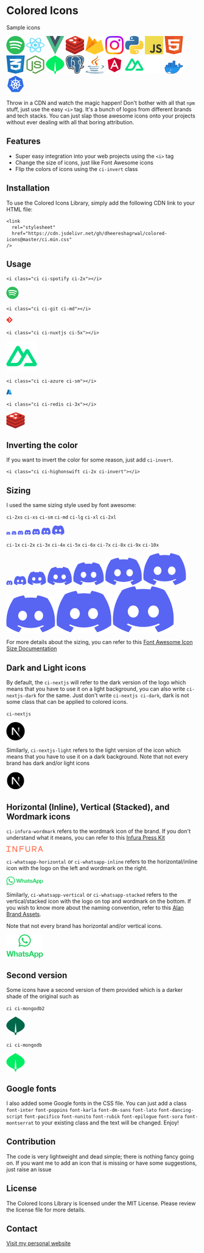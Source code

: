 # Colored Icons

Sample icons

<img src="public/icons/spotify/spotify.svg" alt="Spotify Icon" width="48" height="48"> <img src="public/icons/reactjs/reactjs.svg" alt="React Icon" width="48" height="48">
<img src="public/icons/vuejs/vuejs.svg" alt="Vue.js Icon" width="48" height="48"> <img src="public/icons/redis/redis.svg" alt="Redis Icon" width="48" height="48"> <img src="public/icons/firebase/firebase.svg" alt="Firebase Icon" width="48" height="48"> <img src="public/icons/instagram/instagram.svg" alt="Instagram Icon" width="48" height="48"> <img src="public/icons/python/python.svg" alt="Python Icon" width="48" height="48"> <img src="public/icons/js/js.svg" alt="JavaScript Icon" width="48" height="48"> <img src="public/icons/html/html.svg" alt="HTML5 Icon" width="48" height="48"> <img src="public/icons/css/css.svg" alt="CSS3 Icon" width="48" height="48"> <img src="public/icons/nodejs/nodejs.svg" alt="Node.js Icon" width="48" height="48"> <img src="public/icons/mongodb/mongodb.svg" alt="MongoDB Icon" width="48" height="48"> <img src="public/icons/postgresql/postgresql.svg" alt="PostgreSQL Icon" width="48" height="48"> <img src="public/icons/java/java.svg" alt="Java Icon" width="48" height="48"> <img src="public/icons/angular/angular.svg" alt="Angular Icon" width="48" height="48"> <img src="public/icons/nuxtjs/nuxtjs.svg" alt="Nuxtjs Icon" width="48" height="48"> <img src="public/icons/github/github-light.svg" alt="GitHub Icon" width="48" height="48"> <img src="public/icons/docker/docker.webp" alt="Docker Icon" width="48"> <img src="public/icons/kubernetes/kubernetes.svg" alt="Kubernetes Icon" width="48" height="48">

Throw in a CDN and watch the magic happen! Don't bother with all that `npm` stuff, just use the easy `<i>` tag. It's a bunch of logos from different brands and tech stacks. You can just slap those awesome icons onto your projects without ever dealing with all that boring attribution.

## Features

- Super easy integration into your web projects using the `<i>` tag
- Change the size of icons, just like Font Awesome icons
- Flip the colors of icons using the `ci-invert` class

## Installation

To use the Colored Icons Library, simply add the following CDN link to your HTML file:

```
<link
  rel="stylesheet"
  href="https://cdn.jsdelivr.net/gh/dheereshagrwal/colored-icons@master/ci.min.css"
/>
```

## Usage

```
<i class="ci ci-spotify ci-2x"></i>
```
<img src="public/icons/spotify/spotify.svg" width="32px">

```
<i class="ci ci-git ci-md"></i>
```
<img src="public/icons/git/git.svg" width="16px">

```
<i class="ci ci-nuxtjs ci-5x"></i>
```
<img src="public/icons/nuxtjs/nuxtjs.svg" width="80px">

```
<i class="ci ci-azure ci-sm"></i>
```
<img src="public/icons/azure/azure.svg" width="14px">

```
<i class="ci ci-redis ci-3x"></i>
```
<img src="public/icons/redis/redis.svg" width="48px">


## Inverting the color

If you want to invert the color for some reason, just add `ci-invert`.

```
<i class="ci ci-highonswift ci-2x ci-invert"></i>
```

## Sizing

I used the same sizing style used by font awesome:

`ci-2xs` `ci-xs` `ci-sm` `ci-md` `ci-lg` `ci-xl` `ci-2xl`

<img src='public/icons/discord/discord.svg' width="10px"> <img src='public/icons/discord/discord.svg' width="12px"> <img src='public/icons/discord/discord.svg' width="14px"> <img src='public/icons/discord/discord.svg' width="16px"> <img src='public/icons/discord/discord.svg' width="20px"> <img src='public/icons/discord/discord.svg' width="24px"> <img src='public/icons/discord/discord.svg' width="32px">


`ci-1x` `ci-2x` `ci-3x` `ci-4x` `ci-5x` `ci-6x` `ci-7x` `ci-8x` `ci-9x` `ci-10x`

<img src="public/icons/discord/discord.svg" width="16px"> <img src="public/icons/discord/discord.svg" width="32px"> <img src="public/icons/discord/discord.svg" width="48px"> <img src="public/icons/discord/discord.svg" width="64px"> <img src="public/icons/discord/discord.svg" width="80px"> <img src="public/icons/discord/discord.svg" width="96px"> <img src="public/icons/discord/discord.svg" width="112px"> <img src="public/icons/discord/discord.svg" width="128px"> <img src="public/icons/discord/discord.svg" width="144px"> <img src="public/icons/discord/discord.svg" width="160px">


For more details about the sizing, you can refer to this [Font Awesome Icon Size Documentation](https://fontawesome.com/docs/web/style/size)

## Dark and Light icons

By default, the `ci-nextjs` will refer to the dark version of the logo which means that you have to use it on a light background, you can also write `ci-nextjs-dark` for the same.
Just don't write `ci-nextjs ci-dark`, dark is not some class that can be applied to colored icons.

`ci-nextjs`

<img src="public/icons/nextjs/nextjs.svg" width="48px">

Similarly, `ci-nextjs-light` refers to the light version of the icon which means that you have to use it on a dark background.
Note that not every brand has dark and/or light icons

<img src="public/icons/nextjs/nextjs-light.svg" width="48px">

## Horizontal (Inline), Vertical (Stacked), and Wordmark icons

`ci-infura-wordmark` refers to the wordmark icon of the brand. If you don't understand what it means, you can refer to this [Infura Press Kit](https://www.infura.io/presskit)

<img src="public/icons/infura/infura-wordmark.svg" alt="Infura Wordmark" width="96">

`ci-whatsapp-horizontal` or `ci-whatsapp-inline` refers to the horizontal/inline icon with the logo on the left and wordmark on the right.

<img src='public/icons/whatsapp/whatsapp-horizontal.svg' alt="Whatsapp Horizontal" width="96">

Similarly, `ci-whatsapp-vertical` or `ci-whatsapp-stacked` refers to the vertical/stacked icon with the logo on top and wordmark on the bottom. If you wish to know more about the naming convention, refer to this [Alan Brand Assets](https://alan.app/brand-assets/).

Note that not every brand has horizontal and/or vertical icons.

<img src='public/icons/whatsapp/whatsapp-vertical.svg' alt="Whatsapp Vertical" width="96">

## Second version

Some icons have a second version of them provided which is a darker shade of the original such as

`ci ci-mongodb2`

<img src="public/icons/mongodb/mongodb2.svg" alt="MongoDB2 Icon" width="48" height="48">

`ci ci-mongodb`

<img src="public/icons/mongodb/mongodb.svg" alt="MongoDB Icon" width="48" height="48">

## Google fonts

I also added some Google fonts in the CSS file. You can just add a class `font-inter` `font-poppins` `font-karla` `font-dm-sans` `font-lato` `font-dancing-script` `font-pacifico` `font-nunito` `font-rubik` `font-epilogue` `font-sora` `font-montserrat` to your existing class and the text will be changed. Enjoy!

## Contribution

The code is very lightweight and dead simple; there is nothing fancy going on.
If you want me to add an icon that is missing or have some suggestions, just raise an issue

## License

The Colored Icons Library is licensed under the MIT License. Please review the license file for more details.

## Contact

[Visit my personal website](https://dheereshagrwal.vercel.app)
